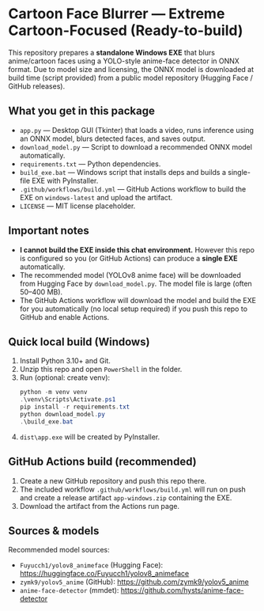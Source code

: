 # Cartoon Face Blurrer — Extreme Cartoon-Focused (Ready-to-build)

This repository prepares a **standalone Windows EXE** that blurs anime/cartoon faces using a YOLO-style
anime-face detector in ONNX format. Due to model size and licensing, the ONNX model is downloaded at build time
(script provided) from a public model repository (Hugging Face / GitHub releases).

## What you get in this package
- `app.py` — Desktop GUI (Tkinter) that loads a video, runs inference using an ONNX model, blurs detected faces, and saves output.
- `download_model.py` — Script to download a recommended ONNX model automatically.
- `requirements.txt` — Python dependencies.
- `build_exe.bat` — Windows script that installs deps and builds a single-file EXE with PyInstaller.
- `.github/workflows/build.yml` — GitHub Actions workflow to build the EXE on `windows-latest` and upload the artifact.
- `LICENSE` — MIT license placeholder.

## Important notes
- **I cannot build the EXE inside this chat environment.** However this repo is configured so you (or GitHub Actions) can produce a **single EXE** automatically.
- The recommended model (YOLOv8 anime face) will be downloaded from Hugging Face by `download_model.py`. The model file is large (often 50–400 MB).
- The GitHub Actions workflow will download the model and build the EXE for you automatically (no local setup required) if you push this repo to GitHub and enable Actions.

## Quick local build (Windows)
1. Install Python 3.10+ and Git.
2. Unzip this repo and open `PowerShell` in the folder.
3. Run (optional: create venv):
    ```powershell
    python -m venv venv
    .\venv\Scripts\Activate.ps1
    pip install -r requirements.txt
    python download_model.py
    .\build_exe.bat
    ```
4. `dist\app.exe` will be created by PyInstaller.

## GitHub Actions build (recommended)
1. Create a new GitHub repository and push this repo there.
2. The included workflow `.github/workflows/build.yml` will run on push and create a release artifact `app-windows.zip` containing the EXE.
3. Download the artifact from the Actions run page.

## Sources & models
Recommended model sources:
- `Fuyucch1/yolov8_animeface` (Hugging Face): https://huggingface.co/Fuyucch1/yolov8_animeface
- `zymk9/yolov5_anime` (GitHub): https://github.com/zymk9/yolov5_anime
- `anime-face-detector` (mmdet): https://github.com/hysts/anime-face-detector

